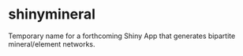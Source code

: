 # shinymineral

Temporary name for a forthcoming Shiny App that generates bipartite mineral/element networks.
